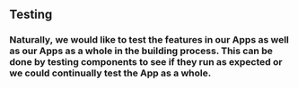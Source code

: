 ## Testing

### Naturally, we would like to test the features in our Apps as well as our Apps as a whole in the building process. This can be done by testing components to see if they run as expected or we could continually test the App as a whole.
